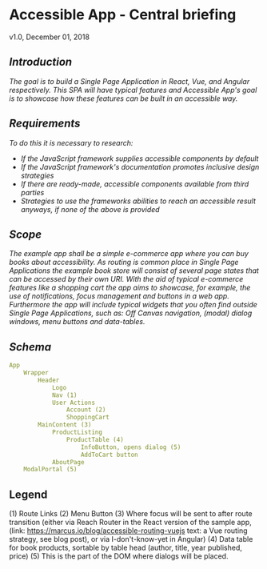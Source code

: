 # Accessible App - Central briefing
v1.0, December 01, 2018
## *Introduction*
*The goal is to build a Single Page Application in React, Vue, and Angular respectively. This SPA will have typical features and Accessible App's goal is to showcase how these features can be built in an accessible way.*

## *Requirements*
*To do this it is necessary to research:*

* *If the JavaScript framework supplies accessible components by default*
* *If the JavaScript framework's documentation promotes inclusive design strategies*
* *If there are ready-made, accessible components available from third parties*
* *Strategies to use the frameworks abilities to reach an accessible result anyways, if none of the above is provided*

## *Scope*
*The example app shall be a simple e-commerce app where you can buy books about accessibility. As routing is common place in Single Page Applications the example book store will consist of several page states that can be accessed by their own URI. With the aid of typical e-commerce features like a shopping cart the app aims to showcase, for example, the use of notifications, focus management and buttons in a web app. Furthermore the app will include typical widgets that you often find outside Single Page Applications, such as: Off Canvas navigation, (modal) dialog windows, menu buttons and data-tables.*

## *Schema*
```YAML
App
    Wrapper
        Header
            Logo
            Nav (1)
            User Actions
                Account (2)
                ShoppingCart
        MainContent (3)
            ProductListing
                ProductTable (4)
                    InfoButton, opens dialog (5)
                    AddToCart button
            AboutPage
    ModalPortal (5)
```
## Legend
(1) Route Links
(2) Menu Button
(3) Where focus will be sent to after route transition (either via Reach Router in the React version of the sample app, (link: https://marcus.io/blog/accessible-routing-vuejs text: a Vue routing strategy, see blog post), or via I-don't-know-yet in Angular)
(4) Data table for book products, sortable by table head (author, title, year published, price)
(5) This is the part of the DOM where dialogs will be placed.
